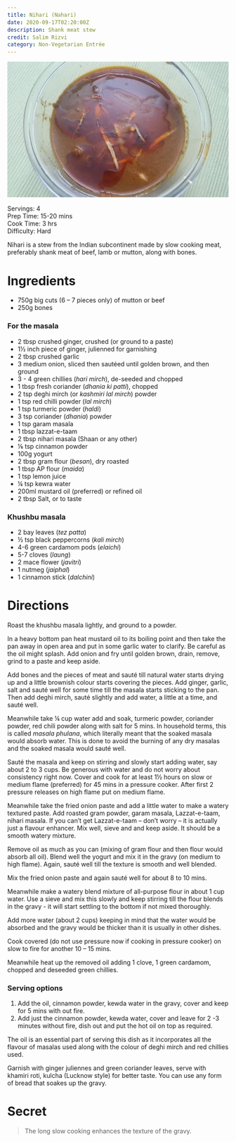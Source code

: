 ```yaml
---
title: Nihari (Nahari)
date: 2020-09-17T02:20:00Z
description: Shank meat stew
credit: Salim Rizvi
category: Non-Vegetarian Entrée
---
```

![nihari](nihari.jpg)

Servings: 4\
Prep Time: 15-20 mins\
Cook Time: 3 hrs\
Difficulty: Hard

Nihari is a stew from the Indian subcontinent made by slow cooking meat, preferably shank meat of
beef, lamb or mutton, along with bones.

# Ingredients
* 750g big cuts (6 – 7 pieces only) of mutton or beef
* 250g bones

### For the masala
* 2 tbsp crushed ginger, crushed (or ground to a paste)
* 1½ inch piece of ginger, julienned for garnishing
* 2 tbsp crushed garlic
* 3 medium onion, sliced then sautéed until golden brown, and then ground
* 3 - 4 green chillies (_hari mirch_), de-seeded and chopped
* 1 tbsp fresh coriander (_dhania ki patti_), chopped
* 2 tsp deghi mirch (or _kashmiri lal mirch_) powder
* 1 tsp red chilli powder (_lal mirch_)
* 1 tsp turmeric powder (_haldi_)
* 3 tsp coriander (_dhania_) powder
* 1 tsp garam masala
* 1 tbsp lazzat-e-taam
* 2 tbsp nihari masala (Shaan or any other)
* ⅙ tsp cinnamon powder
* 100g yogurt
* 2 tbsp gram flour (_besan_), dry roasted
* 1 tbsp AP flour (_maida_)
* 1 tsp lemon juice
* ¼ tsp kewra water
* 200ml mustard oil (preferred) or refined oil
* 2 tbsp Salt, or to taste

### Khushbu masala 
* 2 bay leaves (_tez patta_)
* ½ tsp black peppercorns (_kali mirch_)
* 4-6 green cardamom pods (_elaichi_)
* 5-7 cloves (_laung_)
* 2 mace flower (_javitri_)
* 1 nutmeg (_jaiphal_)
* 1 cinnamon stick (_dalchini_)

# Directions
Roast the khushbu masala lightly, and ground to a powder.

In a heavy bottom pan heat mustard oil to its boiling point and then take the pan away in open area and put in some garlic water to clarify. Be careful as the oil might splash. Add onion and fry until golden brown, drain, remove, grind to a paste and keep aside.

Add bones and the pieces of meat and sauté till natural water starts drying up and a little
brownish colour starts covering the pieces. Add ginger, garlic, salt and sauté well for some time till the masala starts sticking to the pan. Then add deghi mirch, sauté slightly and add water, a little at a time, and sauté well.

Meanwhile take ¼ cup water add and soak, turmeric powder, coriander powder, red chili powder
along with salt for 5 mins. In household terms, this is called _masala phulana_, which literally
meant that the soaked masala would absorb water. This is done to avoid the burning of any dry
masalas and the soaked masala would sauté well.

Sauté the masala and keep on stirring and slowly start adding water, say about 2 to 3 cups. Be
generous with water and do not worry about consistency right now. Cover and cook for at least 1½
hours on slow or medium flame (preferred) for 45 mins in a pressure cooker. After first 2
pressure releases on high flame put on medium flame.

Meanwhile take the fried onion paste and add a little water to make a watery textured paste. Add roasted
gram powder, garam masala, Lazzat-e-taam, nihari masala. If you can’t get Lazzat-e-taam – don’t
worry – it is actually just a flavour enhancer. Mix well, sieve and and keep aside. It should be a smooth watery mixture.

Remove oil as much as you can (mixing of gram flour and then flour would absorb all oil). Blend well
the yogurt and mix it in the gravy (on medium to high flame). Again, sauté well till the texture is smooth and well blended.

Mix the fried onion paste and again sauté well for about 8 to 10 mins.

Meanwhile make a watery blend mixture of all-purpose flour in about 1 cup water. Use a sieve
and mix this slowly and keep stirring till the flour blends in the gravy - it will start settling to the bottom if not mixed thoroughly.

Add more water (about 2 cups) keeping in mind that the water would be absorbed and the gravy would be thicker than it is usually in other dishes.

Cook covered (do not use pressure now if cooking in pressure cooker) on slow to fire for another 10 –
15 mins.

Meanwhile heat up the removed oil adding 1 clove, 1 green cardamom, chopped and deseeded green
chillies.

### Serving options

1. Add the oil, cinnamon powder, kewda water in the gravy, cover and keep for 5 mins with
out fire.
2. Add just the cinnamon powder, kewda water, cover and leave for 2 -3 minutes without
fire, dish out and put the hot oil on top as required.

The oil is an essential part of serving this dish as it incorporates all the flavour of masalas used along with the colour of deghi mirch and red chillies used.

Garnish with ginger juliennes and green coriander leaves, serve with khamiri roti, kulcha (Lucknow
style) for better taste. You can use any form of bread that soakes up the gravy.

# Secret
> The long slow cooking enhances the texture of the gravy.
